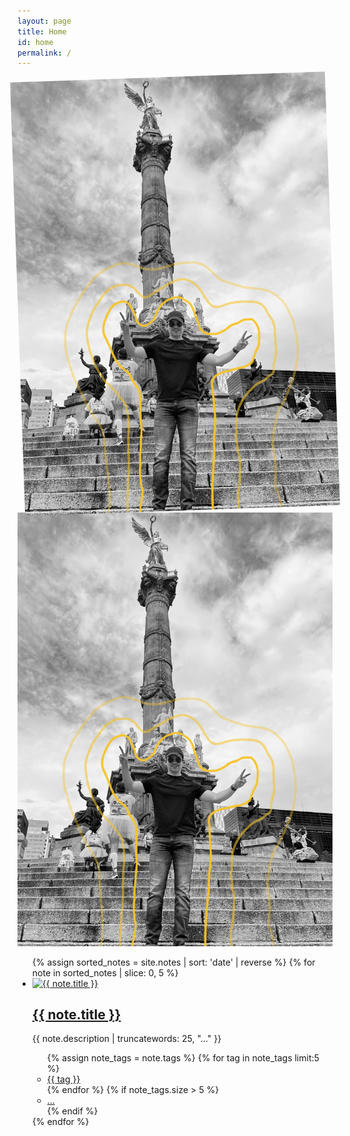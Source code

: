 ```yaml
---
layout: page
title: Home
id: home
permalink: /
---
```

<div class="pt4 pt5-l pb2 w-two-thirds-ns ph3 ph0-l center">

<div class="flex flex-wrap bg-light-gray shadow-4 pa4 lh-copy f4 br2 mv4">
  <img class="w-100-l w-100 br2 pb3 pb0-l" style="transform:rotate(-2deg)" src="assets/alan.jpg">
  <!--<div class="w-75-l pl4-l">
    <strong class="f3">Hi, I'm Tom Critchlow 👋</strong>
    <br><br>
    I'm based in Brooklyn, NY and work as an independent consultant.
    <br><br>
    Welcome to my digital garden 🌱
  </div>-->

</div>
<main class="mw7 center">
  <div class="mb4 flex justify-center">
    <img src="assets/alan.jpg" class="w-auto h-auto mw-25 mw-80-ns mw-80-l" alt="Photo of outer space">
  </div>
  <ul class="list pl0">
    {% assign sorted_notes = site.notes | sort: 'date' | reverse %}
    {% for note in sorted_notes | slice: 0, 5 %}
    <li class="pa3 pa4-ns mb3">
      <a href="{{ note.url }}" class="db overflow-hidden image-container">
        <img src="{{ note.image }}" alt="{{ note.title }}" class="w-100 mb2 note-image">
      </a>
      <h2 class="f4 f3-ns"><a class="link dim dark-gray" href="{{ note.url }}">{{ note.title }}</a></h2>
      <p class="measure-max lh-copy f6 dark-gray tj-ns">{{ note.description | truncatewords: 25, "..." }}</p>
          <ul class="list pl0 flex flex-wrap">
            {% assign note_tags = note.tags %}
            {% for tag in note_tags limit:5 %}
              <li class="mr2 mb2">
                <a href="/tags/{{ tag | slugify }}" class="tag">{{ tag }}</a>
              </li>
            {% endfor %}
            {% if note_tags.size > 5 %}
              <li class="mr2 mb2"><a href="{{ note.url }}" class="tag">...</a></li>
            {% endif %}
          </ul>
        </li>
      {% endfor %}
    </ul>
  </main>
